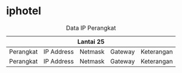 # iphotel


<table>
	<caption>Data IP Perangkat</caption>
	<thead>
		<tr>
			<th colspan="5">Lantai 25</th>
		</tr>
	</thead>
	<tbody>
		<tr>
			<td>Perangkat</td>
			<td>IP Address</td>
			<td>Netmask</td>
			<td>Gateway</td>
			<td>Keterangan</td>
		</tr>
		<tr>
			<td>Perangkat</td>
			<td>IP Address</td>
			<td>Netmask</td>
			<td>Gateway</td>
			<td>Keterangan</td>
		</tr>
	</tbody>
</table>